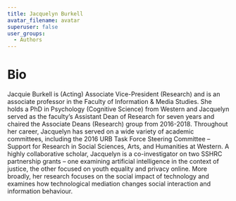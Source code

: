 ```yaml
---
title: Jacquelyn Burkell
avatar_filename: avatar
superuser: false
user_groups:
  - Authors
---
```


# Bio
Jacquie Burkell is (Acting) Associate Vice-President (Research) and is an associate professor in the Faculty of Information & Media Studies. She holds a PhD in Psychology (Cognitive Science) from Western and Jacquelyn served as the faculty’s Assistant Dean of Research for seven years and chaired the Associate Deans (Research) group from 2016-2018. Throughout her career, Jacquelyn has served on a wide variety of academic committees, including the 2016 URB Task Force Steering Committee – Support for Research in Social Sciences, Arts, and Humanities at Western. A highly collaborative scholar, Jacquelyn is a co-investigator on two SSHRC partnership grants – one examining artificial intelligence in the context of justice, the other focused on youth equality and privacy online. More broadly, her research focuses on the social impact of technology and examines how technological mediation changes social interaction and information behaviour.